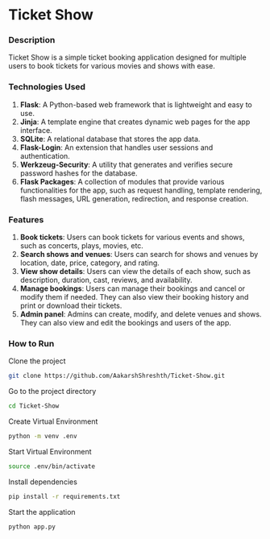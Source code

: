 # Ticket Show

### Description
Ticket Show is a simple ticket booking application designed for multiple users  to book tickets for various movies and shows with ease.

### Technologies Used
1. **Flask**: A Python-based web framework that is lightweight and easy to use.
2. **Jinja**: A template engine that creates dynamic web pages for the app interface.
3. **SQLite**: A relational database that stores the app data.
4. **Flask-Login**: An extension that handles user sessions and authentication.
5. **Werkzeug-Security**: A utility that generates and verifies secure password hashes for the database.
6. **Flask Packages**: A collection of modules that provide various functionalities for the app, such as request handling, template rendering, flash messages, URL generation, redirection, and response creation.

### Features
1. **Book tickets**: Users can book tickets for various events and shows, such as concerts, plays, movies, etc.
2. **Search shows and venues**: Users can search for shows and venues by location, date, price, category, and rating.
3. **View show details**: Users can view the details of each show, such as description, duration, cast, reviews, and availability.
4. **Manage bookings**: Users can manage their bookings and cancel or modify them if needed. They can also view their booking history and print or download their tickets.
5. **Admin panel**: Admins can create, modify, and delete venues and shows. They can also view and edit the bookings and users of the app.

### How to Run

Clone the project

```bash
git clone https://github.com/AakarshShreshth/Ticket-Show.git
```

Go to the project directory

```bash
cd Ticket-Show
```

Create Virtual Environment

```bash
python -m venv .env
```

Start Virtual Environment

```bash
source .env/bin/activate
```

Install dependencies

```bash
pip install -r requirements.txt
```

Start the application

```bash
python app.py
```

